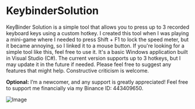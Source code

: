 # KeybinderSolution
KeyBinder Solution is a simple tool that allows you to press up to 3 recorded keyboard keys using a custom hotkey.
I created this tool when I was playing a mini-game where I needed to press Shift + F1 to lock the speed meter, but it became annoying, so I linked it to a mouse button. If you're looking for a simple tool like this, feel free to use it.
It's a basic Windows application built in Visual Studio (C#). The current version supports up to 3 hotkeys, but I may update it in the future if needed. Please feel free to suggest any features that might help.
Constructive criticism is welcome.

**Optional:** I’m a newcomer, and any support is greatly appreciated! Feel free to support me financially via my Binance ID: 443409650.

![Image](https://github.com/user-attachments/assets/e4d7872f-c926-458e-b54d-ee3bc64b6cf9)
